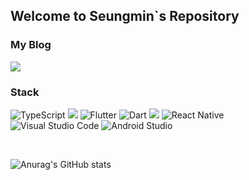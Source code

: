 <!-- 
**shinseungmin-kor/shinseungmin-kor** is a ✨ _special_ ✨ repository because its `README.md` (this file) appears on your GitHub profile.
Here are some ideas to get you started:
- 🔭 I’m currently working on ...
- 🌱 I’m currently learning ...
- 👯 I’m looking to collaborate on ...
- 🤔 I’m looking for help with ...
- 💬 Ask me about ...
- 📫 How to reach me: ...
- 😄 Pronouns: ...
- ⚡ Fun fact: ...
 -->
<!--  
💻 What can I use
- Programming Languages: Javascript, TypeScript, Python
- Front-end: HTML, CSS, React.js, React Native, Next.js, Google Analytics, Storybook, GatsbyJS
- Back-end: Node.js, Express
- Database: MySQL
- Design: Figma -->

## Welcome to Seungmin`s Repository

### My Blog

<a href="https://velog.io/@seungmini">
  <img src="https://img.shields.io/badge/Tech blog-20232A?style=flat-square&logo=GitBook&logoColor=F05032" />
<a/>

### Stack

![TypeScript](https://img.shields.io/badge/typescript-%23007ACC.svg?style=for-the-badge&logo=typescript&logoColor=white)
<img src="https://img.shields.io/badge/javascript-F7DF1E?style=for-the-badge&logo=javascript&logoColor=black">
![Flutter](https://img.shields.io/badge/Flutter-%2302569B.svg?style=for-the-badge&logo=Flutter&logoColor=white)
![Dart](https://img.shields.io/badge/dart-%230175C2.svg?style=for-the-badge&logo=dart&logoColor=white)
<img src="https://img.shields.io/badge/react-61DAFB?style=for-the-badge&logo=react&logoColor=black">
![React Native](https://img.shields.io/badge/react_native-%2320232a.svg?style=for-the-badge&logo=react&logoColor=%2361DAFB)
<br />
 ![Visual Studio Code](https://img.shields.io/badge/Visual%20Studio%20Code-0078d7.svg?style=for-the-badge&logo=visual-studio-code&logoColor=white)
 ![Android Studio](https://img.shields.io/badge/Android%20Studio-3DDC84.svg?style=for-the-badge&logo=android-studio&logoColor=white)

<br />

![Anurag's GitHub stats](https://github-readme-stats.vercel.app/api?username=shinseungmin-kor&show_icons=true&theme=tokyonight)

